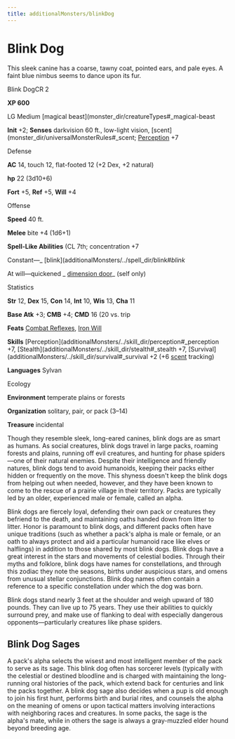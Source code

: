 ```yaml
---
title: additionalMonsters/blinkDog
---
```

# Blink Dog

This sleek canine has a coarse, tawny coat, pointed ears, and pale eyes. A faint blue nimbus seems to dance upon its fur.

Blink DogCR 2

**XP 600**

LG Medium [magical beast](monster_dir/creatureTypes#_magical-beast

**Init** +2; **Senses** darkvision 60 ft., low-light vision, [scent](monster_dir/universalMonsterRules#_scent; [Perception](additionalMonsters/../skill_dir/perception#_perception) +7

Defense

**AC** 14, touch 12, flat-footed 12 (+2 Dex, +2 natural)

**hp** 22 (3d10+6)

**Fort** +5, **Ref** +5, **Will** +4

Offense

**Speed** 40 ft.

**Melee** bite +4 (1d6+1)

**Spell-Like Abilities** (CL 7th; concentration +7

Constant—_ [blink](additionalMonsters/../spell_dir/blink#_blink_

At will—quickened _ [dimension door](additionalMonsters/../spell_dir/dimensionDoor#_dimension-door)_ (self only)

Statistics

**Str** 12, **Dex** 15, **Con** 14, **Int** 10, **Wis** 13, **Cha** 11

**Base Atk** +3; **CMB** +4; **CMD** 16 (20 vs. trip

**Feats** [Combat Reflexes](additionalMonsters/../feats#_combat-reflexes), [Iron Will](additionalMonsters/../feats#_iron-will)

**Skills** [Perception](additionalMonsters/../skill_dir/perception#_perception +7, [Stealth](additionalMonsters/../skill_dir/stealth#_stealth +7, [Survival](additionalMonsters/../skill_dir/survival#_survival +2 (+6 [scent](monster_dir/universalMonsterRules#_scent) tracking)

**Languages** Sylvan

Ecology

**Environment** temperate plains or forests

**Organization** solitary, pair, or pack (3–14)

**Treasure** incidental

Though they resemble sleek, long-eared canines, blink dogs are as smart as humans. As social creatures, blink dogs travel in large packs, roaming forests and plains, running off evil creatures, and hunting for phase spiders—one of their natural enemies. Despite their intelligence and friendly natures, blink dogs tend to avoid humanoids, keeping their packs either hidden or frequently on the move. This shyness doesn't keep the blink dogs from helping out when needed, however, and they have been known to come to the rescue of a prairie village in their territory. Packs are typically led by an older, experienced male or female, called an alpha.

Blink dogs are fiercely loyal, defending their own pack or creatures they befriend to the death, and maintaining oaths handed down from litter to litter. Honor is paramount to blink dogs, and different packs often have unique traditions (such as whether a pack's alpha is male or female, or an oath to always protect and aid a particular humanoid race like elves or halflings) in addition to those shared by most blink dogs. Blink dogs have a great interest in the stars and movements of celestial bodies. Through their myths and folklore, blink dogs have names for constellations, and through this zodiac they note the seasons, births under auspicious stars, and omens from unusual stellar conjunctions. Blink dog names often contain a reference to a specific constellation under which the dog was born.

Blink dogs stand nearly 3 feet at the shoulder and weigh upward of 180 pounds. They can live up to 75 years. They use their abilities to quickly surround prey, and make use of flanking to deal with especially dangerous opponents—particularly creatures like phase spiders.

## Blink Dog Sages

A pack's alpha selects the wisest and most intelligent member of the pack to serve as its sage. This blink dog often has sorcerer levels (typically with the celestial or destined bloodline and is charged with maintaining the long-running oral histories of the pack, which extend back for centuries and link the packs together. A blink dog sage also decides when a pup is old enough to join his first hunt, performs birth and burial rites, and counsels the alpha on the meaning of omens or upon tactical matters involving interactions with neighboring races and creatures. In some packs, the sage is the alpha's mate, while in others the sage is always a gray-muzzled elder hound beyond breeding age.

